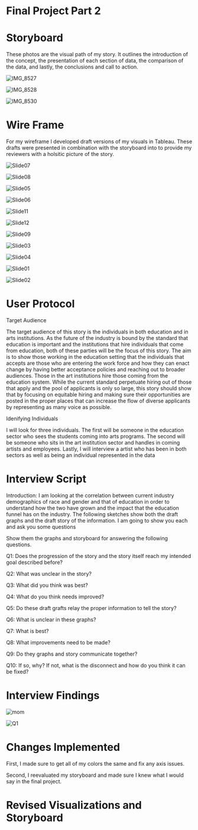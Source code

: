 # Final Project Part 2 

# Storyboard

These photos are the visual path of my story. It outlines the introduction of the concept, the presentation of each section of data, the comparison of the data, and lastly, the conclusions and call to action. 

![IMG_8527](https://user-images.githubusercontent.com/56760044/69433757-3b109d00-0d0a-11ea-861f-2a1dc1c5e3ad.jpeg)

![IMG_8528](https://user-images.githubusercontent.com/56760044/69433792-4ebc0380-0d0a-11ea-806d-ba56f2747f66.jpeg)

![IMG_8530](https://user-images.githubusercontent.com/56760044/69433843-6abfa500-0d0a-11ea-9178-f001824aebc6.jpeg)

# Wire Frame

For my wireframe I developed draft versions of my visuals in Tableau. These drafts were presented in combination with the storyboard into to provide my reviewers with a holsitic picture of the story. 

![Slide07](https://user-images.githubusercontent.com/56760044/69459472-d112ea80-0d3f-11ea-9cb3-c85cf3d68132.jpg)

![Slide08](https://user-images.githubusercontent.com/56760044/69459501-dec87000-0d3f-11ea-8a93-040e46db87fe.jpg)

![Slide05](https://user-images.githubusercontent.com/56760044/69459529-f56ec700-0d3f-11ea-8eaf-46339229efcf.jpg)

![Slide06](https://user-images.githubusercontent.com/56760044/69459546-ff90c580-0d3f-11ea-97bf-5cc2c5b412fe.jpg)

![Slide11](https://user-images.githubusercontent.com/56760044/69459573-0b7c8780-0d40-11ea-8e94-2c5fe37efa2e.jpg)

![Slide12](https://user-images.githubusercontent.com/56760044/69459580-16371c80-0d40-11ea-9692-5e3f6c693078.jpg)

![Slide09](https://user-images.githubusercontent.com/56760044/69459590-1e8f5780-0d40-11ea-86f0-b9e224cec7e2.jpg)

![Slide03](https://user-images.githubusercontent.com/56760044/69459766-7b8b0d80-0d40-11ea-9e55-07b0309fe255.jpg)

![Slide04](https://user-images.githubusercontent.com/56760044/69459784-8645a280-0d40-11ea-8caa-5844eafb7c77.jpg)

![Slide01](https://user-images.githubusercontent.com/56760044/69459797-9198ce00-0d40-11ea-9322-134e9554eab5.jpg)

![Slide02](https://user-images.githubusercontent.com/56760044/69459804-9a899f80-0d40-11ea-8696-ab84b5981dc5.jpg)

# User Protocol

Target Audience

The target audience of this story is the individuals in both education and in arts institutions. As the future of the industry is bound by the standard that education is important and the institutions that hire individuals that come from education, both of these parties will be the focus of this story. The aim is to show those working in the education setting that the individuals that accepts are those who are entering the work force and how they can enact change by having better acceptance policies and reaching out to broader audiences. Those in the art institutions hire those coming from the education system. While the current standard perpetuate hiring out of those that apply and the pool of applicants is only so large, this story should show that by focusing on equitable hiring and making sure their opportunities are posted in the proper places that can increase the flow of diverse applicants by representing as many voice as possible.

Idenifying Individuals

 I will look for three individuals. The first will be someone in the education sector who sees the students coming into arts programs. The second will be someone who sits in the art institution sector and handles in coming artists and employees. Lastly, I will interview a artist who has been in both sectors as well as being an individual represented in the data 

# Interview Script 

Introduction: I am looking at the correlation between current industry demographics of race and gender and that of education in order to understand how the two have grown and the impact that the education funnel has on the industry. The following sketches show both the draft graphs and the draft story of the information. I am going to show you each and ask you some questions

Show them the graphs and storyboard for answering the following questions. 

Q1: Does the progression of the story and the story itself reach my intended goal described before? 

Q2: What was unclear in the story? 

Q3: What did you think was best? 

Q4: What do you think needs improved? 

Q5: Do these draft grafts relay the proper information to tell the story?

Q6: What is unclear in these graphs?

Q7: What is best?

Q8:  What improvements need to be made?

Q9: Do they graphs and story communicate together?

Q10: If so, why? If not, what is the disconnect and how do you think it can be fixed?

# Interview Findings

![mom](https://user-images.githubusercontent.com/56760044/69495248-e3516d80-0e92-11ea-930e-81f8ddf435c6.jpg)

![Q1](https://user-images.githubusercontent.com/56760044/69497363-0b000000-0eaa-11ea-8796-2b66f84d5f06.jpg) 

# Changes Implemented 

First, I made sure to get all of my colors the same and fix any axis issues. 

Second, I reevaluated my storyboard and made sure I knew what I would say in the final project.



# Revised Visualizations and Storyboard
